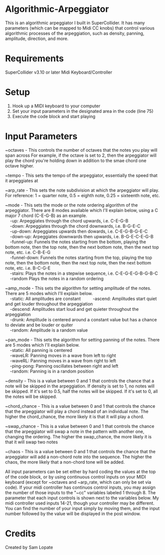 # Algorithmic-Arpeggiator

This is an algorithmic arpeggiator I built in SuperCollider. It has many parameters (which can be mapped to Midi CC knobs) that control various algorithmic processes of the arpeggiation, such as density, panning, amplitude, direction, and more. 

# Requirements 

SuperCollider v3.10 or later
Midi Keyboard/Controller

# Setup

1) Hook up a MIDI keyboard to your computer
2) Set your input parameters in the designated area in the code (line 75)
3) Execute the code block and start playing

# Input Parameters

~octaves - This controls the number of octaves that the notes you play will span across For example, if the octave is set to 2, then the arpeggiator will play the chord you're holding down in addition to the smae chord one octave higher.

~tempo - This sets the tempo of the arpeggiator, essentially the speed that it arpeggiates at

~arp_rate - This sets the note subdivision at which the arpeggiator will play. For reference: 1 = quarter note, 0.5 = eighth note, 0.25 = sixteenth note, etc.

~mode - This sets the mode or the note ordering algorithm of the arpeggiator. There are 8 modes available which I'll explain below, using a C major 7 chord (C-E-G-B) as an example.  
    -up: Arpeggiates through the chord upwards, i.e. C-E-G-B  
    -down: Arpeggiates through the chord downwards, i.e. B-G-E-C  
    -up-down: Arpeggiates upwards then dowards, i.e. C-E-G-B-G-E-C  
    -down-up: Arpeggiates downwards then upwards, i.e. B-G-E-C-E-G-B  
    -funnel-up: Funnels the notes starting from the bottom, playing the bottom note, then the top note, then the next bottom note, then the next top note, etc. i.e. C-B-E-G  
    -funnel-down: Funnels the notes starting from the top, playing the top note, then the bottom note, then the next top note, then the next bottom note, etc. i.e. B-C-G-E  
    -stairs: Plays the notes in a stepwise sequence, i.e. C-E-G-E-G-B-G-B-C  
    -random Plays the notes in a random ordering  

~amp_mode - This sets the algorithm for setting amplitude of the notes. There are 5 modes which I'll explain below.  
    -static: All amplitudes are constant      
    -ascend: Amplitudes start quiet and get louder throughout the arpeggiation  
    -descend: Amplitudes start loud and get quieter throughout the arpeggiation  
    -drunk: Amplitude is centered around a constant value but has a chance to deviate and be louder or quiter  
    -random: Amplitude is a random value  

~pan_mode - This sets the algorithm for setting panning of the notes. There are 5 modes which I'll explain below.  
    -static: All panning is centered  
    -waveLR: Panning moves in a wave from left to right  
    -waveRL: Panning moves in a wave from right to left  
    -ping-pong: Panning oscillates between right and left  
    -random: Panning is in a random position  

~density - This is a value between 0 and 1 that controls the chance that a note will be skipped in the arpeggiation. If density is set to 1, no notes will be skipped. If it's set to 0.5, half the notes will be skipped. If it's set to 0, all the notes will be skipped.

~chord_chance - This is a value between 0 and 1 that controls the chance that the arpeggiator will play a chord instead of an individual note. The higher the chord_chance, the more likely it is that it will play a chord.

~swap_chance - This is a value between 0 and 1 that controls the chance that the arpeggiator will swap a note in the pattern with another one, changing the ordering. The higher the swap_chance, the more likely it is that it will swap two notes

~chaos - This is a value between 0 and 1 that controls the chance that the arpeggiator will add a non-chord note into the sequence. The higher the chaos, the more likely that a non-chord tone will be added.


All input parameters can be set either by hard coding the values at the top of the code block, or by using continuous control inputs on your MIDI keyboard (except for ~octaves and ~arp_rate, which can only be set via code). If your midi controller has continuos control inputs, you may assign the number of those inputs to the "~cc" variables labeled 1 through 8. The parameter that each input controls is shown next to the variables below. My midi controller used inputs 14-21, though your controller may be different. You can find the number of your input simply by moving them, and the input number followed by the value will be displayed in the post window.

# Credits

Created by Sam Lopate
